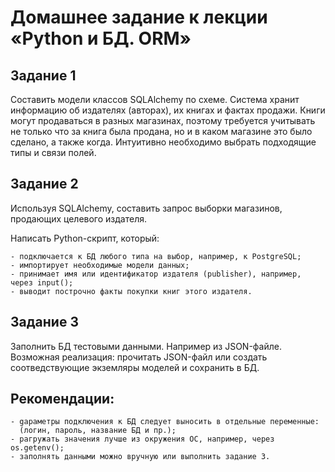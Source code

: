 # Домашнее задание к лекции «Python и БД. ORM»

## Задание 1
Составить модели классов SQLAlchemy по схеме.
Система хранит информацию об издателях (авторах), их книгах и фактах продажи. Книги могут продаваться в разных магазинах, поэтому требуется учитывать не только что за книга была продана, но и в каком магазине это было сделано, а также когда.
Интуитивно необходимо выбрать подходящие типы и связи полей.

## Задание 2

Используя SQLAlchemy, составить запрос выборки магазинов, продающих целевого издателя.

Написать Python-скрипт, который:

    - подключается к БД любого типа на выбор, например, к PostgreSQL;
    - импортирует необходимые модели данных;
    - принимает имя или идентификатор издателя (publisher), например, через input();
    - выводит построчно факты покупки книг этого издателя.

## Задание 3

Заполнить БД тестовыми данными. Например из JSON-файле.
Возможная реализация: прочитать JSON-файл или создать соотведствующие экземляры моделей и сохранить в БД.

## Рекомендации:

    - gараметры подключения к БД следует выносить в отдельные переменные: 
      (логин, пароль, название БД и пр.);
    - pагружать значения лучше из окружения ОС, например, через os.getenv();
    - заполнять данными можно вручную или выполнить задание 3.

